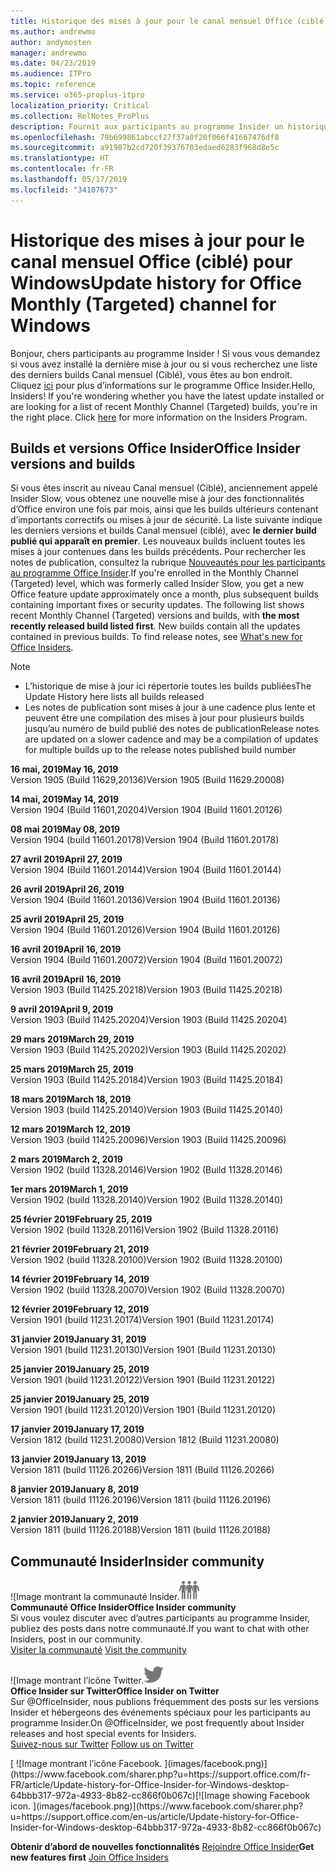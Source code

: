 ```yaml
---
title: Historique des mises à jour pour le canal mensuel Office (ciblé)
ms.author: andrewmo
author: andymosten
manager: andrewmo
ms.date: 04/23/2019
ms.audience: ITPro
ms.topic: reference
ms.service: o365-proplus-itpro
localization_priority: Critical
ms.collection: RelNotes_ProPlus
description: Fournit aux participants au programme Insider un historique des mises à jour pour les versions Canal mensuel (ciblé) pour ordinateur de bureau Windows
ms.openlocfilehash: 79b699861abccf27f37a0f20f066f41667476df8
ms.sourcegitcommit: a91987b2cd720f39376703edaed6283f968d8e5c
ms.translationtype: HT
ms.contentlocale: fr-FR
ms.lasthandoff: 05/17/2019
ms.locfileid: "34107673"
---
```

# <a name="update-history-for-office-monthly-targeted-channel-for-windows"></a><span data-ttu-id="8da6d-103">Historique des mises à jour pour le canal mensuel Office (ciblé) pour Windows</span><span class="sxs-lookup"><span data-stu-id="8da6d-103">Update history for Office Monthly (Targeted) channel for Windows</span></span>

<span data-ttu-id="8da6d-p101">Bonjour, chers participants au programme Insider ! Si vous vous demandez si vous avez installé la dernière mise à jour ou si vous recherchez une liste des derniers builds Canal mensuel (Ciblé), vous êtes au bon endroit. Cliquez [ici](https://insider.office.com/) pour plus d’informations sur le programme Office Insider.</span><span class="sxs-lookup"><span data-stu-id="8da6d-p101">Hello, Insiders! If you're wondering whether you have the latest update installed or are looking for a list of recent Monthly Channel (Targeted) builds, you're in the right place. Click [here](https://insider.office.com/) for more information on the Insiders Program.</span></span>

## <a name="office-insider-versions-and-builds"></a><span data-ttu-id="8da6d-107">Builds et versions Office Insider</span><span class="sxs-lookup"><span data-stu-id="8da6d-107">Office Insider versions and builds</span></span>

<span data-ttu-id="8da6d-p102">Si vous êtes inscrit au niveau Canal mensuel (Ciblé), anciennement appelé Insider Slow, vous obtenez une nouvelle mise à jour des fonctionnalités d’Office environ une fois par mois, ainsi que les builds ultérieurs contenant d’importants correctifs ou mises à jour de sécurité. La liste suivante indique les derniers versions et builds Canal mensuel (ciblé), avec **le dernier build publié qui apparaît en premier**. Les nouveaux builds incluent toutes les mises à jour contenues dans les builds précédents. Pour rechercher les notes de publication, consultez la rubrique [Nouveautés pour les participants au programme Office Insider](https://support.office.com/fr-FR/article/what-s-new-for-office-insiders-c152d1e2-96ff-4ce9-8c14-e74e13847a24).</span><span class="sxs-lookup"><span data-stu-id="8da6d-p102">If you're enrolled in the Monthly Channel (Targeted) level, which was formerly called Insider Slow, you get a new Office feature update approximately once a month, plus subsequent builds containing important fixes or security updates. The following list shows recent Monthly Channel (Targeted) versions and builds, with **the most recently released build listed first**. New builds contain all the updates contained in previous builds. To find release notes, see [What's new for Office Insiders](https://support.office.com/en-us/article/what-s-new-for-office-insiders-c152d1e2-96ff-4ce9-8c14-e74e13847a24).</span></span>

> [!NOTE]
> - <span data-ttu-id="8da6d-112">L’historique de mise à jour ici répertorie toutes les builds publiées</span><span class="sxs-lookup"><span data-stu-id="8da6d-112">The Update History here lists all builds released</span></span>
> - <span data-ttu-id="8da6d-113">Les notes de publication sont mises à jour à une cadence plus lente et peuvent être une compilation des mises à jour pour plusieurs builds jusqu’au numéro de build publié des notes de publication</span><span class="sxs-lookup"><span data-stu-id="8da6d-113">Release notes are updated on a slower cadence and may be a compilation of updates for multiple builds up to the release notes published build number</span></span>

[//]: # (NE PAS SUPPRIMER)

<span data-ttu-id="8da6d-115">**16 mai, 2019**</span><span class="sxs-lookup"><span data-stu-id="8da6d-115">**May 16, 2019**</span></span><br/>
<span data-ttu-id="8da6d-116">Version 1905 (Build 11629,20136)</span><span class="sxs-lookup"><span data-stu-id="8da6d-116">Version 1905 (Build 11629.20008)</span></span><br/>

<span data-ttu-id="8da6d-117">**14 mai, 2019**</span><span class="sxs-lookup"><span data-stu-id="8da6d-117">**May 14, 2019**</span></span><br/>
<span data-ttu-id="8da6d-118">Version 1904 (Build 11601,20204)</span><span class="sxs-lookup"><span data-stu-id="8da6d-118">Version 1904 (Build 11601.20126)</span></span><br/>

<span data-ttu-id="8da6d-119">**08 mai 2019**</span><span class="sxs-lookup"><span data-stu-id="8da6d-119">**May 08, 2019**</span></span><br/>
<span data-ttu-id="8da6d-120">Version 1904 (build 11601.20178)</span><span class="sxs-lookup"><span data-stu-id="8da6d-120">Version 1904 (Build 11601.20178)</span></span><br/>

<span data-ttu-id="8da6d-121">**27 avril 2019**</span><span class="sxs-lookup"><span data-stu-id="8da6d-121">**April 27, 2019**</span></span><br/>
<span data-ttu-id="8da6d-122">Version 1904 (Build 11601.20144)</span><span class="sxs-lookup"><span data-stu-id="8da6d-122">Version 1904 (Build 11601.20144)</span></span><br/>

<span data-ttu-id="8da6d-123">**26 avril 2019**</span><span class="sxs-lookup"><span data-stu-id="8da6d-123">**April 26, 2019**</span></span><br/>
<span data-ttu-id="8da6d-124">Version 1904 (Build 11601.20136)</span><span class="sxs-lookup"><span data-stu-id="8da6d-124">Version 1904 (Build 11601.20136)</span></span><br/>

<span data-ttu-id="8da6d-125">**25 avril 2019**</span><span class="sxs-lookup"><span data-stu-id="8da6d-125">**April 25, 2019**</span></span><br/>
<span data-ttu-id="8da6d-126">Version 1904 (Build 11601.20126)</span><span class="sxs-lookup"><span data-stu-id="8da6d-126">Version 1904 (Build 11601.20126)</span></span><br/>

<span data-ttu-id="8da6d-127">**16 avril 2019**</span><span class="sxs-lookup"><span data-stu-id="8da6d-127">**April 16, 2019**</span></span><br/>
<span data-ttu-id="8da6d-128">Version 1904 (Build 11601.20072)</span><span class="sxs-lookup"><span data-stu-id="8da6d-128">Version 1904 (Build 11601.20072)</span></span><br/>

<span data-ttu-id="8da6d-129">**16 avril 2019**</span><span class="sxs-lookup"><span data-stu-id="8da6d-129">**April 16, 2019**</span></span><br/>
<span data-ttu-id="8da6d-130">Version 1903 (Build 11425.20218)</span><span class="sxs-lookup"><span data-stu-id="8da6d-130">Version 1903 (Build 11425.20218)</span></span><br/>

<span data-ttu-id="8da6d-131">**9 avril 2019**</span><span class="sxs-lookup"><span data-stu-id="8da6d-131">**April 9, 2019**</span></span><br/>
<span data-ttu-id="8da6d-132">Version 1903 (Build 11425.20204)</span><span class="sxs-lookup"><span data-stu-id="8da6d-132">Version 1903 (Build 11425.20204)</span></span><br/>

<span data-ttu-id="8da6d-133">**29 mars 2019**</span><span class="sxs-lookup"><span data-stu-id="8da6d-133">**March 29, 2019**</span></span><br/> <span data-ttu-id="8da6d-134">Version 1903 (Build 11425.20202)</span><span class="sxs-lookup"><span data-stu-id="8da6d-134">Version 1903 (Build 11425.20202)</span></span><br/>

<span data-ttu-id="8da6d-135">**25 mars 2019**</span><span class="sxs-lookup"><span data-stu-id="8da6d-135">**March 25, 2019**</span></span><br/> <span data-ttu-id="8da6d-136">Version 1903 (Build 11425.20184)</span><span class="sxs-lookup"><span data-stu-id="8da6d-136">Version 1903 (Build 11425.20184)</span></span><br/>

<span data-ttu-id="8da6d-137">**18 mars 2019**</span><span class="sxs-lookup"><span data-stu-id="8da6d-137">**March 18, 2019**</span></span><br/> <span data-ttu-id="8da6d-138">Version 1903 (build 11425.20140)</span><span class="sxs-lookup"><span data-stu-id="8da6d-138">Version 1903 (Build 11425.20140)</span></span><br/>

<span data-ttu-id="8da6d-139">**12 mars 2019**</span><span class="sxs-lookup"><span data-stu-id="8da6d-139">**March 12, 2019**</span></span><br/> <span data-ttu-id="8da6d-140">Version 1903 (build 11425.20096)</span><span class="sxs-lookup"><span data-stu-id="8da6d-140">Version 1903 (Build 11425.20096)</span></span><br/>

<span data-ttu-id="8da6d-141">**2 mars 2019**</span><span class="sxs-lookup"><span data-stu-id="8da6d-141">**March 2, 2019**</span></span><br/> <span data-ttu-id="8da6d-142">Version 1902 (build 11328.20146)</span><span class="sxs-lookup"><span data-stu-id="8da6d-142">Version 1902 (Build 11328.20146)</span></span><br/>

<span data-ttu-id="8da6d-143">**1er mars 2019**</span><span class="sxs-lookup"><span data-stu-id="8da6d-143">**March 1, 2019**</span></span><br/> <span data-ttu-id="8da6d-144">Version 1902 (build 11328.20140)</span><span class="sxs-lookup"><span data-stu-id="8da6d-144">Version 1902 (Build 11328.20140)</span></span><br/>

<span data-ttu-id="8da6d-145">**25 février 2019**</span><span class="sxs-lookup"><span data-stu-id="8da6d-145">**February 25, 2019**</span></span><br/> <span data-ttu-id="8da6d-146">Version 1902 (build 11328.20116)</span><span class="sxs-lookup"><span data-stu-id="8da6d-146">Version 1902 (Build 11328.20116)</span></span><br/>

<span data-ttu-id="8da6d-147">**21 février 2019**</span><span class="sxs-lookup"><span data-stu-id="8da6d-147">**February 21, 2019**</span></span><br/> <span data-ttu-id="8da6d-148">Version 1902 (build 11328.20100)</span><span class="sxs-lookup"><span data-stu-id="8da6d-148">Version 1902 (Build 11328.20100)</span></span><br/>

<span data-ttu-id="8da6d-149">**14 février 2019**</span><span class="sxs-lookup"><span data-stu-id="8da6d-149">**February 14, 2019**</span></span><br/> <span data-ttu-id="8da6d-150">Version 1902 (build 11328.20070)</span><span class="sxs-lookup"><span data-stu-id="8da6d-150">Version 1902 (Build 11328.20070)</span></span><br/>

<span data-ttu-id="8da6d-151">**12 février 2019**</span><span class="sxs-lookup"><span data-stu-id="8da6d-151">**February 12, 2019**</span></span><br/> <span data-ttu-id="8da6d-152">Version 1901 (build 11231.20174)</span><span class="sxs-lookup"><span data-stu-id="8da6d-152">Version 1901 (Build 11231.20174)</span></span><br/>

<span data-ttu-id="8da6d-153">**31 janvier 2019**</span><span class="sxs-lookup"><span data-stu-id="8da6d-153">**January 31, 2019**</span></span><br/> <span data-ttu-id="8da6d-154">Version 1901 (build 11231.20130)</span><span class="sxs-lookup"><span data-stu-id="8da6d-154">Version 1901 (Build 11231.20130)</span></span><br/> 

<span data-ttu-id="8da6d-155">**25 janvier 2019**</span><span class="sxs-lookup"><span data-stu-id="8da6d-155">**January 25, 2019**</span></span><br/> <span data-ttu-id="8da6d-156">Version 1901 (build 11231.20122)</span><span class="sxs-lookup"><span data-stu-id="8da6d-156">Version 1901 (Build 11231.20122)</span></span><br/> 

<span data-ttu-id="8da6d-157">**25 janvier 2019**</span><span class="sxs-lookup"><span data-stu-id="8da6d-157">**January 25, 2019**</span></span><br/> <span data-ttu-id="8da6d-158">Version 1901 (build 11231.20120)</span><span class="sxs-lookup"><span data-stu-id="8da6d-158">Version 1901 (Build 11231.20120)</span></span><br/> 

<span data-ttu-id="8da6d-159">**17 janvier 2019**</span><span class="sxs-lookup"><span data-stu-id="8da6d-159">**January 17, 2019**</span></span><br/> <span data-ttu-id="8da6d-160">Version 1812 (build 11231.20080)</span><span class="sxs-lookup"><span data-stu-id="8da6d-160">Version 1812 (Build 11231.20080)</span></span><br/> 

<span data-ttu-id="8da6d-161">**13 janvier 2019**</span><span class="sxs-lookup"><span data-stu-id="8da6d-161">**January 13, 2019**</span></span><br/> <span data-ttu-id="8da6d-162">Version 1811 (build 11126.20266)</span><span class="sxs-lookup"><span data-stu-id="8da6d-162">Version 1811 (Build 11126.20266)</span></span><br/>

<span data-ttu-id="8da6d-163">**8 janvier 2019**</span><span class="sxs-lookup"><span data-stu-id="8da6d-163">**January 8, 2019**</span></span><br/> <span data-ttu-id="8da6d-164">Version 1811 (build 11126.20196)</span><span class="sxs-lookup"><span data-stu-id="8da6d-164">Version 1811 (build 11126.20196)</span></span><br/> 

<span data-ttu-id="8da6d-165">**2 janvier 2019**</span><span class="sxs-lookup"><span data-stu-id="8da6d-165">**January 2, 2019**</span></span><br/> <span data-ttu-id="8da6d-166">Version 1811 (build 11126.20188)</span><span class="sxs-lookup"><span data-stu-id="8da6d-166">Version 1811 (build 11126.20188)</span></span><br/> 


## <a name="insider-community"></a><span data-ttu-id="8da6d-167">Communauté Insider</span><span class="sxs-lookup"><span data-stu-id="8da6d-167">Insider community</span></span>

<span data-ttu-id="8da6d-168">![Image montrant la communauté Insider.</span><span class="sxs-lookup"><span data-stu-id="8da6d-168">![Image showing insider community.</span></span> ](images/insidercommunity.png)<br/>
<span data-ttu-id="8da6d-169">**Communauté Office Insider**</span><span class="sxs-lookup"><span data-stu-id="8da6d-169">**Office Insider community**</span></span><br/> <span data-ttu-id="8da6d-170">Si vous voulez discuter avec d’autres participants au programme Insider, publiez des posts dans notre communauté.</span><span class="sxs-lookup"><span data-stu-id="8da6d-170">If you want to chat with other Insiders, post in our community.</span></span><br/><span data-ttu-id="8da6d-171"> 
[Visiter la communauté](https://go.microsoft.com/fwlink/?linkid=843493)</span><span class="sxs-lookup"><span data-stu-id="8da6d-171"> 
[Visit the community](https://go.microsoft.com/fwlink/?linkid=843493)</span></span><br/> 

<span data-ttu-id="8da6d-172">![Image montrant l’icône Twitter.</span><span class="sxs-lookup"><span data-stu-id="8da6d-172">![Image showing twitter icon.</span></span> ](images/twitter.png)<br/>
<span data-ttu-id="8da6d-173">**Office Insider sur Twitter**</span><span class="sxs-lookup"><span data-stu-id="8da6d-173">**Office Insider on Twitter**</span></span><br/> <span data-ttu-id="8da6d-174">Sur @OfficeInsider, nous publions fréquemment des posts sur les versions Insider et hébergeons des événements spéciaux pour les participants au programme Insider.</span><span class="sxs-lookup"><span data-stu-id="8da6d-174">On @OfficeInsider, we post frequently about Insider releases and host special events for Insiders.</span></span><br/><span data-ttu-id="8da6d-175"> 
[Suivez-nous sur Twitter](https://go.microsoft.com/fwlink/?linkid=717717)</span><span class="sxs-lookup"><span data-stu-id="8da6d-175"> 
[Follow us on Twitter](https://go.microsoft.com/fwlink/?linkid=717717)</span></span><br/> 

<span data-ttu-id="8da6d-176">
  [
  ![Image montrant l’icône Facebook. ](images/facebook.png)](https://www.facebook.com/sharer.php?u=https://support.office.com/fr-FR/article/Update-history-for-Office-Insider-for-Windows-desktop-64bbb317-972a-4933-8b82-cc866f0b067c)</span><span class="sxs-lookup"><span data-stu-id="8da6d-176">[![Image showing Facebook icon. ](images/facebook.png)](https://www.facebook.com/sharer.php?u=https://support.office.com/en-us/article/Update-history-for-Office-Insider-for-Windows-desktop-64bbb317-972a-4933-8b82-cc866f0b067c)</span></span>       


<span data-ttu-id="8da6d-177">**Obtenir d’abord de nouvelles fonctionnalités**
[Rejoindre Office Insider](https://insider.office.com/)</span><span class="sxs-lookup"><span data-stu-id="8da6d-177">**Get new features first**
[Join Office Insiders](https://insider.office.com/)</span></span>
